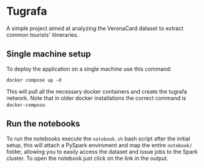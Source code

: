 # Tugrafa

A simple project aimed at analyzing the VeronaCard dataset to extract common tourists' itineraries.

## Single machine setup

To deploy the application on a single machine use this command:
```
docker compose up -d
```
This will pull all the necessary docker containers and create the tugrafa network.
Note that in older docker installations the correct command is ```docker-compose```.

## Run the notebooks

To run the notebooks execute the ```notebook.sh``` bash script after the initial setup, this will attach a PySpark enviroment and map the entire ```notebook/``` folder, allowing you to easily access the dataset and issue jobs to the Spark cluster. To open the notebook just click on the link in the output.